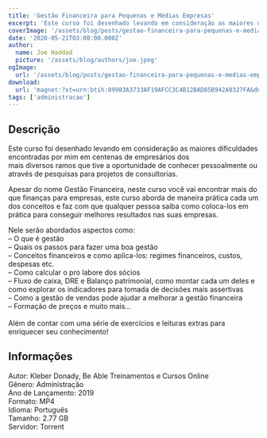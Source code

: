 ```yaml
---
title: 'Gestão Financeira para Pequenas e Médias Empresas'
excerpt: 'Este curso foi desenhado levando em consideração as maiores dificuldades encontradas por mim em centenas de empresários dos mais diversos ramos que tive a oportunidade de conhecer pessoalmente ou através de pesquisas para projetos de consultorias.  Apesar do nome Gestão Financeira, ne'
coverImage: '/assets/blog/posts/gestao-financeira-para-pequenas-e-medias-empresas.jpg'
date: '2020-05-21T03:00:00.000Z'
author:
  name: Joe Haddad
  picture: '/assets/blog/authors/joe.jpeg'
ogImage:
  url: '/assets/blog/posts/gestao-financeira-para-pequenas-e-medias-empresas.jpg'
download:
  url: 'magnet:?xt=urn:btih:89983A3733AF19AFCC3C4B12BAD85B942A0327FA&dn=Udemy%20-%20Gestao%20Financeira%20Para%20Pequenas%20e%20Medias%20Empresas&tr=udp%3a%2f%2ftracker.openbittorrent.com%3a1337%2fannounce&tr=udp%3a%2f%2ftracker.opentrackr.org%3a1337%2fannounce'
tags: ['administracao']
---
```

<h2>Descrição</h2>
<p></p><p>Este curso foi desenhado levando em consideração as maiores dificuldades encontradas por mim em centenas de empresários dos mais diversos ramos que tive a oportunidade de conhecer pessoalmente ou através de pesquisas para projetos de consultorias.</p><p>Apesar do nome Gestão Financeira, neste curso você vai encontrar mais do que finanças para empresas, este curso aborda de maneira prática cada um dos conceitos e faz com que qualquer pessoa saiba como coloca-los em prática para conseguir melhores resultados nas suas empresas.</p><p>Nele serão abordados aspectos como:<br/>– O que é gestão<br/>– Quais os passos para fazer uma boa gestão<br/>– Conceitos financeiros e como aplica-los: regimes financeiros, custos, despesas etc.<br/>– Como calcular o pro labore dos sócios<br/>– Fluxo de caixa, DRE e Balanço patrimonial, como montar cada um deles e como explorar os indicadores para tomada de decisões mais assertivas<br/>– Como a gestão de vendas pode ajudar a melhorar a gestão financeira<br/>– Formação de preços e muito mais…<br/><br/>Além de contar com uma série de exercícios e leituras extras para enriquecer seu conhecimento!</p><h2>Informações</h2><p>Autor: Kleber Donady, Be Able Treinamentos e Cursos Online<br/>Gênero: Administração<br/>Ano de Lançamento: 2019<br/>Formato: MP4<br/>Idioma: Português<br/>Tamanho: 2.77 GB<br/>Servidor: Torrent</p>